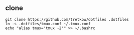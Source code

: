 
## clone
    git clone https://github.com/tretkow/dotfiles .dotfiles
    ln -s .dotfiles/tmux.conf ~/.tmux.conf
    echo "alias tmux='tmux -2'" >> ~/.bashrc
